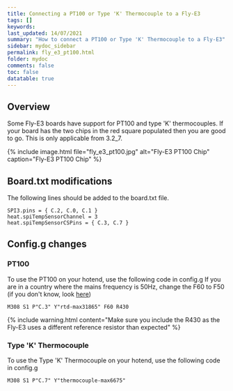 ```yaml
---
title: Connecting a PT100 or Type 'K' Thermocouple to a Fly-E3
tags: []
keywords: 
last_updated: 14/07/2021
summary: "How to connect a PT100 or Type 'K' Thermocouple to a Fly-E3"
sidebar: mydoc_sidebar
permalink: fly_e3_pt100.html
folder: mydoc
comments: false
toc: false
datatable: true
---
```


## Overview

Some Fly-E3 boards have support for PT100 and type 'K' thermocouples. If your board has the two chips in the red square populated then you are good to go.  This is only applicable from 3.2_7.  

{% include image.html file="fly_e3_pt100.jpg" alt="Fly-E3 PT100 Chip" caption="Fly-E3 PT100 Chip" %}

## Board.txt modifications

The following lines should be added to the board.txt file.

```
SPI3.pins = { C.2, C.0, C.1 }
heat.spiTempSensorChannel = 3
heat.spiTempSensorCSPins = { C.3, C.7 }
```

## Config.g changes

### PT100

To use the PT100 on your hotend, use the following code in config.g
If you are in a country where the mains frequency is 50Hz, change the F60 to F50 (if you don't know, look [here](https://www.oaktreeproducts.com/img/product/description/List%20of%20Worldwide%20AC%20Voltages.pdf))

```
M308 S1 P"C.3" Y"rtd-max31865" F60 R430
```

{% include warning.html content="Make sure you include the R430 as the Fly-E3 uses a different reference resistor than expected" %}

### Type 'K' Thermocouple

To use the Type 'K' Thermocouple on your hotend, use the following code in config.g

```
M308 S1 P"C.7" Y"thermocouple-max6675"
```